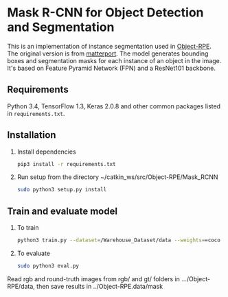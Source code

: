 # Mask R-CNN for Object Detection and Segmentation

This is an implementation of instance segmentation used in [Object-RPE](https://sites.google.com/view/object-rpe). The original version is from [matterport](https://github.com/matterport/Mask_RCNN). The model generates bounding boxes and segmentation masks for each instance of an object in the image. It's based on Feature Pyramid Network (FPN) and a ResNet101 backbone.

## Requirements
Python 3.4, TensorFlow 1.3, Keras 2.0.8 and other common packages listed in `requirements.txt`.

## Installation
1. Install dependencies
   ```bash
   pip3 install -r requirements.txt
   ```
2. Run setup from the directory ~/catkin_ws/src/Object-RPE/Mask_RCNN
    ```bash
    sudo python3 setup.py install
    ```
## Train and evaluate model
1. To train
   ```bash
   python3 train.py --dataset=/Warehouse_Dataset/data --weights==coco
   ```
2. To evaluate 

    ```bash
    sudo python3 eval.py
    ```
    
Read rgb and round-truth images from rgb/ and gt/ folders in .../Object-RPE/data, then save results in ../Object-RPE.data/mask
